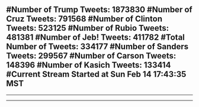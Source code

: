 #Number of Trump Tweets: 1873830
#Number of Cruz Tweets: 791568
#Number of Clinton Tweets: 523125
#Number of Rubio Tweets: 481381
#Number of Jeb! Tweets: 411782
#Total Number of Tweets: 334177 
#Number of Sanders Tweets: 299567
#Number of Carson Tweets: 148396
#Number of Kasich Tweets: 133414
#Current Stream Started at Sun Feb 14 17:43:35 MST
---
---
---
